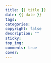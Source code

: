 ```yaml
---
title: {{ title }}
date: {{ date }}
tags: 
categories:
copyright: false
description: ""
sticky: 
top_img:
comments: true
cover: 
---
```



